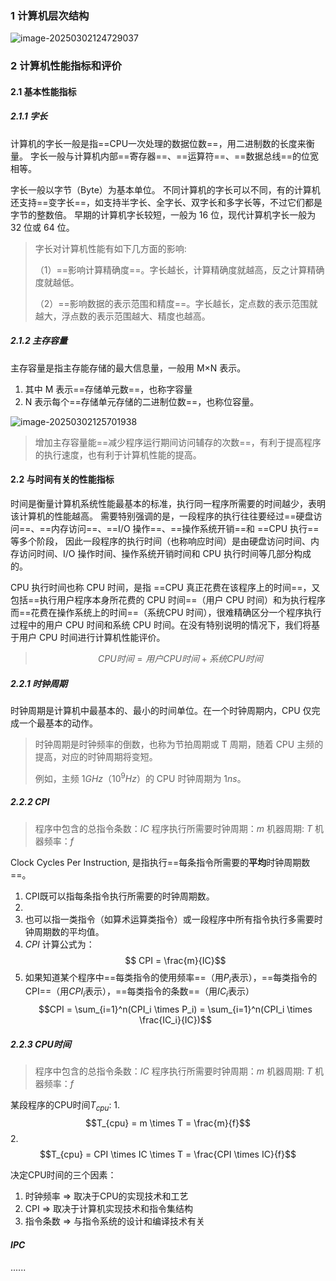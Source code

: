 ### 1 计算机层次结构

![image-20250302124729037](C:\Users\Free\AppData\Roaming\Typora\typora-user-images\image-20250302124729037.png)



### 2 计算机性能指标和评价

#### 2.1 基本性能指标

##### 2.1.1 字长

计算机的字长一般是指==CPU一次处理的数据位数==，用二进制数的长度来衡量。
字长一般与计算机内部==寄存器==、==运算符==、==数据总线==的位宽相等。

字长一般以字节（Byte）为基本单位。
不同计算机的字长可以不同，有的计算机还支持==变字长==，如支持半字长、全字长、双字长和多字长等，不过它们都是字节的整数倍。
早期的计算机字长较短，一般为 16 位，现代计算机字长一般为 32 位或 64 位。

> 字长对计算机性能有如下几方面的影响:
>
> （1）==影响计算精确度==。字长越长，计算精确度就越高，反之计算精确度就越低。
>
> （2）==影响数据的表示范围和精度==。字长越长，定点数的表示范围就越大，浮点数的表示范围越大、精度也越高。



##### 2.1.2 主存容量

主存容量是指主存能存储的最大信息量，一般用 M×N 表示。

1. 其中 M 表示==存储单元数==，也称字容量
2. N 表示每个==存储单元存储的二进制位数==，也称位容量。

![image-20250302125701938](C:\Users\Free\AppData\Roaming\Typora\typora-user-images\image-20250302125701938.png)

> 增加主存容量能==减少程序运行期间访问辅存的次数==，有利于提高程序的执行速度，也有利于计算机性能的提高。



#### 2.2 与时间有关的性能指标

时间是衡量计算机系统性能最基本的标准，执行同一程序所需要的时间越少，表明该计算机的性能越高。
需要特别强调的是，一段程序的执行往往要经过==硬盘访问==、==内存访问==、==I/O 操作==、==操作系统开销==和 ==CPU 执行==等多个阶段，
因此一段程序的执行时间（也称响应时间）是由硬盘访问时间、内存访问时间、I/O 操作时间、操作系统开销时间和 CPU 执行时间等几部分构成的。

CPU 执行时间也称 CPU 时间，是指 ==CPU 真正花费在该程序上的时间==，又包括==执行用户程序本身所花费的 CPU 时间==（用户 CPU 时间）和为执行程序而==花费在操作系统上的时间==（系统CPU 时间），很难精确区分一个程序执行过程中的用户 CPU 时间和系统 CPU 时间。在没有特别说明的情况下，我们将基于用户 CPU 时间进行计算机性能评价。

> $$CPU时间 = 用户CPU时间 + 系统CPU时间$$



##### 2.2.1 时钟周期

时钟周期是计算机中最基本的、最小的时间单位。在一个时钟周期内，CPU 仅完成一个最基本的动作。

> 时钟周期是时钟频率的倒数，也称为节拍周期或 T 周期，随着 CPU 主频的提高，对应的时钟周期将变短。
>
> 例如，主频 $1GHz$（$10^9 Hz$）的 CPU 时钟周期为 $1ns$。



##### 2.2.2 CPI

> 程序中包含的总指令条数：$IC$
> 程序执行所需要时钟周期：$m$
> 机器周期: $T$
> 机器频率：$f$

Clock Cycles Per Instruction, 是指执行==每条指令所需要的**平均**时钟周期数==。

1. CPI既可以指每条指令执行所需要的时钟周期数。
2. 
3. 也可以指一类指令（如算术运算类指令）或一段程序中所有指令执行多需要时钟周期数的平均值。
4. $CPI$ 计算公式为：$$ CPI = \frac{m}{IC}$$
5. 如果知道某个程序中==每类指令的使用频率==（用$P_i$表示），==每类指令的CPI==（用$CPI_i$表示），==每类指令的条数==（用$IC_i$表示）
   $$CPI = \sum_{i=1}^n(CPI_i \times P_i) = \sum_{i=1}^n(CPI_i \times \frac{IC_i}{IC})$$



##### 2.2.3 CPU时间

>  程序中包含的总指令条数：$IC$
> 程序执行所需要时钟周期：$m$
> 机器周期: $T$
> 机器频率：$f$

某段程序的CPU时间$T_{cpu}$:
 	1. $$T_{cpu} = m \times T = \frac{m}{f}$$
 	2. $$T_{cpu} = CPI \times IC \times T = \frac{CPI \times IC}{f}$$



决定CPU时间的三个因素：

1. 时钟频率 => 取决于CPU的实现技术和工艺
2. CPI => 取决于计算机实现技术和指令集结构
3. 指令条数 => 与指令系统的设计和编译技术有关



##### IPC

······